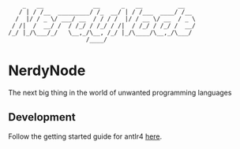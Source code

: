 ```
    _   __              __      _   __          __
   / | / /__  _________/ /_  __/ | / /___  ____/ /__
  /  |/ / _ \/ ___/ __  / / / /  |/ / __ \/ __  / _ \
 / /|  /  __/ /  / /_/ / /_/ / /|  / /_/ / /_/ /  __/
/_/ |_/\___/_/   \__,_/\__, /_/ |_/\____/\__,_/\___/
                      /____/
```

# NerdyNode

The next big thing in the world of unwanted programming languages

## Development

Follow the getting started guide for antlr4 [here](https://github.com/antlr/antlr4/blob/master/doc/getting-started.md).
